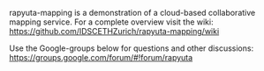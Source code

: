 rapyuta-mapping is a demonstration of a cloud-based collaborative mapping service. 
For a complete overview visit the wiki: https://github.com/IDSCETHZurich/rapyuta-mapping/wiki

Use the Google-groups below for questions and other discussions:
https://groups.google.com/forum/#!forum/rapyuta

